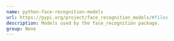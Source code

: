 ```yaml
---
name: python-face-recognition-models
url: https://pypi.org/project/face_recognition_models/#files
description: Models used by the face_recognition package.
group: None
---
```

